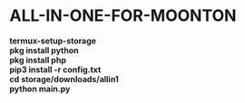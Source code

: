 # ALL-IN-ONE-FOR-MOONTON

<strong>termux-setup-storage
<br>pkg install python
<br>pkg install php
<br>pip3 install -r config.txt
<br>cd storage/downloads/allin1
<br>python main.py
